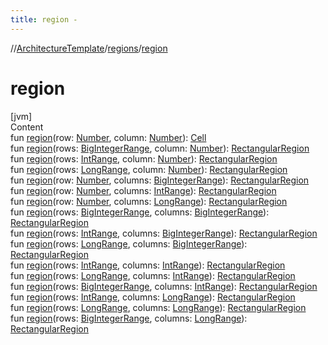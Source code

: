 ```yaml
---
title: region -
---
```

//[ArchitectureTemplate](../index.md)/[regions](index.md)/[region](region.md)



# region  
[jvm]  
Content  
fun [region](region.md)(row: [Number](https://kotlinlang.org/api/latest/jvm/stdlib/kotlin/-number/index.html), column: [Number](https://kotlinlang.org/api/latest/jvm/stdlib/kotlin/-number/index.html)): [Cell](-cell/index.md)  
fun [region](region.md)(rows: [BigIntegerRange](../sequences/-big-integer-range/index.md), column: [Number](https://kotlinlang.org/api/latest/jvm/stdlib/kotlin/-number/index.html)): [RectangularRegion](-rectangular-region/index.md)  
fun [region](region.md)(rows: [IntRange](https://kotlinlang.org/api/latest/jvm/stdlib/kotlin.ranges/-int-range/index.html), column: [Number](https://kotlinlang.org/api/latest/jvm/stdlib/kotlin/-number/index.html)): [RectangularRegion](-rectangular-region/index.md)  
fun [region](region.md)(rows: [LongRange](https://kotlinlang.org/api/latest/jvm/stdlib/kotlin.ranges/-long-range/index.html), column: [Number](https://kotlinlang.org/api/latest/jvm/stdlib/kotlin/-number/index.html)): [RectangularRegion](-rectangular-region/index.md)  
fun [region](region.md)(row: [Number](https://kotlinlang.org/api/latest/jvm/stdlib/kotlin/-number/index.html), columns: [BigIntegerRange](../sequences/-big-integer-range/index.md)): [RectangularRegion](-rectangular-region/index.md)  
fun [region](region.md)(row: [Number](https://kotlinlang.org/api/latest/jvm/stdlib/kotlin/-number/index.html), columns: [IntRange](https://kotlinlang.org/api/latest/jvm/stdlib/kotlin.ranges/-int-range/index.html)): [RectangularRegion](-rectangular-region/index.md)  
fun [region](region.md)(row: [Number](https://kotlinlang.org/api/latest/jvm/stdlib/kotlin/-number/index.html), columns: [LongRange](https://kotlinlang.org/api/latest/jvm/stdlib/kotlin.ranges/-long-range/index.html)): [RectangularRegion](-rectangular-region/index.md)  
fun [region](region.md)(rows: [BigIntegerRange](../sequences/-big-integer-range/index.md), columns: [BigIntegerRange](../sequences/-big-integer-range/index.md)): [RectangularRegion](-rectangular-region/index.md)  
fun [region](region.md)(rows: [IntRange](https://kotlinlang.org/api/latest/jvm/stdlib/kotlin.ranges/-int-range/index.html), columns: [BigIntegerRange](../sequences/-big-integer-range/index.md)): [RectangularRegion](-rectangular-region/index.md)  
fun [region](region.md)(rows: [LongRange](https://kotlinlang.org/api/latest/jvm/stdlib/kotlin.ranges/-long-range/index.html), columns: [BigIntegerRange](../sequences/-big-integer-range/index.md)): [RectangularRegion](-rectangular-region/index.md)  
fun [region](region.md)(rows: [IntRange](https://kotlinlang.org/api/latest/jvm/stdlib/kotlin.ranges/-int-range/index.html), columns: [IntRange](https://kotlinlang.org/api/latest/jvm/stdlib/kotlin.ranges/-int-range/index.html)): [RectangularRegion](-rectangular-region/index.md)  
fun [region](region.md)(rows: [LongRange](https://kotlinlang.org/api/latest/jvm/stdlib/kotlin.ranges/-long-range/index.html), columns: [IntRange](https://kotlinlang.org/api/latest/jvm/stdlib/kotlin.ranges/-int-range/index.html)): [RectangularRegion](-rectangular-region/index.md)  
fun [region](region.md)(rows: [BigIntegerRange](../sequences/-big-integer-range/index.md), columns: [IntRange](https://kotlinlang.org/api/latest/jvm/stdlib/kotlin.ranges/-int-range/index.html)): [RectangularRegion](-rectangular-region/index.md)  
fun [region](region.md)(rows: [IntRange](https://kotlinlang.org/api/latest/jvm/stdlib/kotlin.ranges/-int-range/index.html), columns: [LongRange](https://kotlinlang.org/api/latest/jvm/stdlib/kotlin.ranges/-long-range/index.html)): [RectangularRegion](-rectangular-region/index.md)  
fun [region](region.md)(rows: [LongRange](https://kotlinlang.org/api/latest/jvm/stdlib/kotlin.ranges/-long-range/index.html), columns: [LongRange](https://kotlinlang.org/api/latest/jvm/stdlib/kotlin.ranges/-long-range/index.html)): [RectangularRegion](-rectangular-region/index.md)  
fun [region](region.md)(rows: [BigIntegerRange](../sequences/-big-integer-range/index.md), columns: [LongRange](https://kotlinlang.org/api/latest/jvm/stdlib/kotlin.ranges/-long-range/index.html)): [RectangularRegion](-rectangular-region/index.md)  



